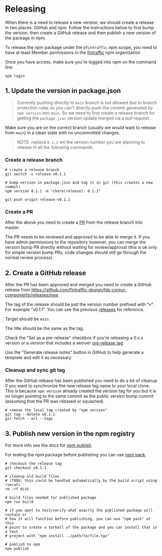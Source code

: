 # Releasing

When there is a need to release a new version, we should create a release in two places: GitHub and npm. Follow the instructions below to first bump the version, then create a GitHub release and then publish a new version of the package in npm.

To release the npm package under the `@fintraffic` npm scope, you need to have at least Member permissions in the [fintraffic](https://www.npmjs.com/org/fintraffic) npm organization

Once you have access, make sure you're logged into npm on the command line:

```shell
npm login
```

## 1. Update the version in package.json

> Currently pushing directly to `main` branch is not allowed due to branch protection rules so you can't directly push the commit generated by `npm version` into `main`. So we need to first create a release branch for getting the `package.json` version update merged via a pull request.

Make sure you are on the correct branch (usually we would want to release from `main`) in a clean state with no uncommitted changes.

> NOTE: replace `0.1.1` wit the version number you are planning to release in all the following commands.

### Create a release branch

```shell
# create a release branch
git switch -c release-v0.1.1

# bump version in package.json and tag it in git (this creates a new commit)
npm version 0.1.1 -m "chore(release): 0.1.1"

git push origin release-v0.1.1
```

### Create a PR

After the above you need to create a [PR](https://github.com/fintraffic-design/fds-coreui-components/pulls) from the release branch into master.

The PR needs to be reviewed and approved to be able to merge it. If you have admin permissions to the repository however, you can merge the version bump PR directly without waiting for review/approval (this is ok only for simple version bump PRs, code changes should still go through the normal review process).

## 2. Create a GitHub release

After the PR has been approved and merged you need to create a GitHub release from https://github.com/fintraffic-design/fds-coreui-components/releases/new

The tag of the release should be just the version number prefixed with "v". For example "v0.1.1". You can see the previous [releases](https://github.com/fintraffic-design/fds-coreui-components/releases/) for reference.

Target should be `main`.

The title should be the same as the tag.

Check the "Set as a pre-release" checkbox if you're releasing a 0.x.x version or a version that includes a semver [pre-release tag](https://docs.npmjs.com/cli/v6/using-npm/semver#prerelease-tags).

Use the "Generate release notes" button in GitHub to help generate a template and edit it as necessary.

### Cleanup and sync git tag

After the GitHub release has been published you need to do a bit of cleanup if you want to synchronize the new release tag name to your local clone. This is because `npm version` already created the version tag for you but it is no longer pointing to the same commit as the public version bump commit (assuming that the PR was rebased or squashed).

```shell
# remove the local tag created by "npm version"
git tag --delete v0.1.1
git fetch --all --tags
```

## 3. Publish new version in the npm registry

For more info see the docs for [npm publish](https://docs.npmjs.com/cli/commands/npm-publish).

For testing the npm package before publishing you can use [npm pack](https://docs.npmjs.com/cli/commands/npm-pack).

```shell
# checkout the release tag
git checkout v0.1.1

# cleanup old build files
# (TODO: this could be handled automatically by the build script using rimraf)
rm -rf dist

# build files needed for published package
npm run build

# if you want to test/verify what exactly the published package will contain or
# how it will function before publishing, you can use "npm pack" at this
# point to create a tarball of the package and you can install that in a test
# project with "npm install ../path/to/file.tgz"

# publish to npm
npm publish
```
